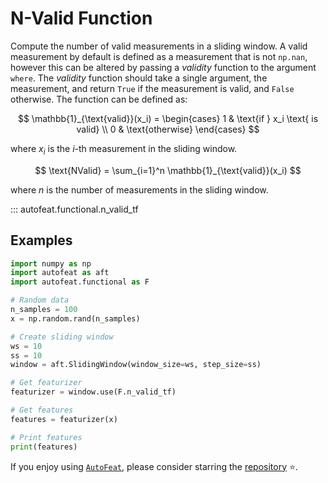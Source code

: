 # N-Valid Function

Compute the number of valid measurements in a sliding window. A valid measurement by default is defined as a measurement that is not `np.nan`, however this can be altered by passing a *validity* function to the argument `where`. The *validity* function should take a single argument, the measurement, and return `True` if the measurement is valid, and `False` otherwise. The function can be defined as:

$$
\mathbb{1}_{\text{valid}}(x_i) = \begin{cases}
1 & \text{if } x_i \text{ is valid} \\
0 & \text{otherwise}
\end{cases}
$$

where $x_i$ is the $i$-th measurement in the sliding window.

$$
\text{NValid} = \sum_{i=1}^n \mathbb{1}_{\text{valid}}(x_i)
$$

where $n$ is the number of measurements in the sliding window.

::: autofeat.functional.n_valid_tf
      

## Examples

```python
import numpy as np
import autofeat as aft
import autofeat.functional as F

# Random data
n_samples = 100
x = np.random.rand(n_samples)

# Create sliding window
ws = 10
ss = 10
window = aft.SlidingWindow(window_size=ws, step_size=ss)

# Get featurizer
featurizer = window.use(F.n_valid_tf)

# Get features
features = featurizer(x)

# Print features
print(features)
```


If you enjoy using [`AutoFeat`](../../index.md), please consider starring the [repository](https://github.com/autonlab/AutoFeat) ⭐️.